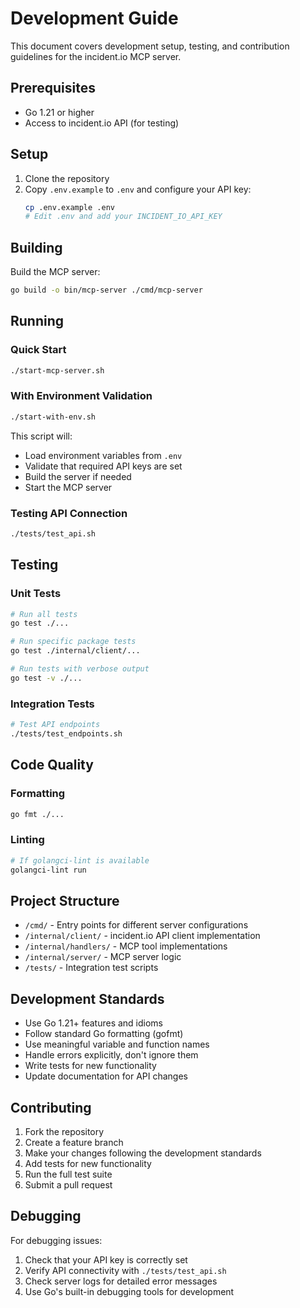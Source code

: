 # Development Guide

This document covers development setup, testing, and contribution guidelines for the incident.io MCP server.

## Prerequisites

- Go 1.21 or higher
- Access to incident.io API (for testing)

## Setup

1. Clone the repository
2. Copy `.env.example` to `.env` and configure your API key:
   ```bash
   cp .env.example .env
   # Edit .env and add your INCIDENT_IO_API_KEY
   ```

## Building

Build the MCP server:
```bash
go build -o bin/mcp-server ./cmd/mcp-server
```

## Running

### Quick Start
```bash
./start-mcp-server.sh
```

### With Environment Validation
```bash
./start-with-env.sh
```

This script will:
- Load environment variables from `.env`
- Validate that required API keys are set
- Build the server if needed
- Start the MCP server

### Testing API Connection
```bash
./tests/test_api.sh
```

## Testing

### Unit Tests
```bash
# Run all tests
go test ./...

# Run specific package tests
go test ./internal/client/...

# Run tests with verbose output
go test -v ./...
```

### Integration Tests
```bash
# Test API endpoints
./tests/test_endpoints.sh
```

## Code Quality

### Formatting
```bash
go fmt ./...
```

### Linting
```bash
# If golangci-lint is available
golangci-lint run
```

## Project Structure

- `/cmd/` - Entry points for different server configurations
- `/internal/client/` - incident.io API client implementation
- `/internal/handlers/` - MCP tool implementations
- `/internal/server/` - MCP server logic
- `/tests/` - Integration test scripts

## Development Standards

- Use Go 1.21+ features and idioms
- Follow standard Go formatting (gofmt)
- Use meaningful variable and function names
- Handle errors explicitly, don't ignore them
- Write tests for new functionality
- Update documentation for API changes

## Contributing

1. Fork the repository
2. Create a feature branch
3. Make your changes following the development standards
4. Add tests for new functionality
5. Run the full test suite
6. Submit a pull request

## Debugging

For debugging issues:
1. Check that your API key is correctly set
2. Verify API connectivity with `./tests/test_api.sh`
3. Check server logs for detailed error messages
4. Use Go's built-in debugging tools for development